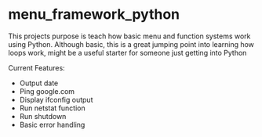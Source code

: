 # menu_framework_python

This projects purpose is teach how basic menu and function systems work using Python. Although basic, this is a great jumping point into learning how loops work, might be a useful starter for someone just getting into Python

Current Features: 
- Output date
- Ping google.com
- Display ifconfig output
- Run netstat function
- Run shutdown
- Basic error handling
